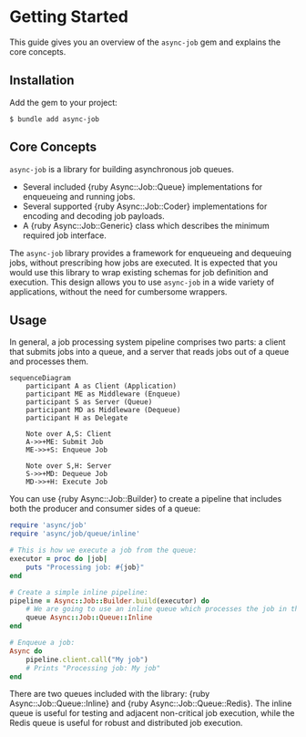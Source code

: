 # Getting Started

This guide gives you an overview of the `async-job` gem and explains the core concepts.

## Installation

Add the gem to your project:

``` shell
$ bundle add async-job
```

## Core Concepts

`async-job` is a library for building asynchronous job queues.

- Several included {ruby Async::Job::Queue} implementations for enqueueing and running jobs.
- Several supported {ruby Async::Job::Coder} implementations for encoding and decoding job payloads.
- A {ruby Async::Job::Generic} class which describes the minimum required job interface.

The `async-job` library provides a framework for enqueueing and dequeuing jobs, without prescribing how jobs are executed. It is expected that you would use this library to wrap existing schemas for job definition and execution. This design allows you to use `async-job` in a wide variety of applications, without the need for cumbersome wrappers.

## Usage

In general, a job processing system pipeline comprises two parts: a client that submits jobs into a queue, and a server that reads jobs out of a queue and processes them.

```mermaid
sequenceDiagram
	participant A as Client (Application)
	participant ME as Middleware (Enqueue)
	participant S as Server (Queue)
	participant MD as Middleware (Dequeue)
	participant H as Delegate

	Note over A,S: Client
	A->>+ME: Submit Job
	ME->>+S: Enqueue Job

	Note over S,H: Server
	S->>+MD: Dequeue Job
	MD->>+H: Execute Job
```

You can use {ruby Async::Job::Builder} to create a pipeline that includes both the producer and consumer sides of a queue:

```ruby
require 'async/job'
require 'async/job/queue/inline'

# This is how we execute a job from the queue:
executor = proc do |job|
	puts "Processing job: #{job}"
end

# Create a simple inline pipeline:
pipeline = Async::Job::Builder.build(executor) do
	# We are going to use an inline queue which processes the job in the background using Async{}:
	queue Async::Job::Queue::Inline
end

# Enqueue a job:
Async do
	pipeline.client.call("My job")
	# Prints "Processing job: My job"
end
```

There are two queues included with the library: {ruby Async::Job::Queue::Inline} and {ruby Async::Job::Queue::Redis}. The inline queue is useful for testing and adjacent non-critical job execution, while the Redis queue is useful for robust and distributed job execution.

